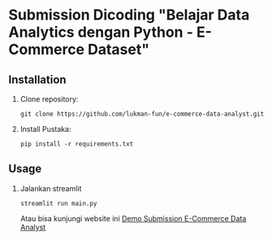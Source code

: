 # Submission Dicoding "Belajar Data Analytics dengan Python - E-Commerce Dataset"


## Installation

1. Clone repository:

   ```shell
   git clone https://github.com/lukman-fun/e-commerce-data-analyst.git
   ```

2. Install Pustaka:

    ```shell
    pip install -r requirements.txt
    ```

## Usage
1. Jalankan streamlit

    ```shell
    streamlit run main.py
    ```
    Atau bisa kunjungi website ini [Demo Submission E-Commerce Data Analyst](https://brazillian-commerce.streamlit.app/)
